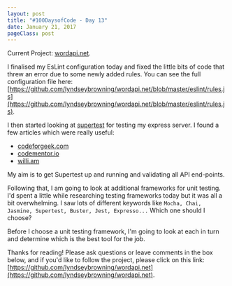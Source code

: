 ```yaml
---
layout: post
title: "#100DaysofCode - Day 13"
date: January 21, 2017
pageClass: post
---
```


Current Project: [wordapi.net](https://github.com/lyndseybrowning/wordapi.net).

I finalised my EsLint configuration today and fixed the little bits of code that threw an error due to some newly added rules. You can see the full configuration file here: [https://github.com/lyndseybrowning/wordapi.net/blob/master/eslint/rules.js](https://github.com/lyndseybrowning/wordapi.net/blob/master/eslint/rules.js).

I then started looking at [supertest](https://github.com/visionmedia/supertest) for testing my express server. I found a few articles which were really useful:

- [codeforgeek.com](https://codeforgeek.com/2015/07/unit-testing-nodejs-application-using-mocha/)
- [codementor.io](https://www.codementor.io/nodejs/tutorial/testing-express-apis-with-supertest)
- [willi.am](http://willi.am/blog/2014/07/28/test-your-api-with-supertest/)

My aim is to get Supertest up and running and validating all API end-points.

Following that, I am going to look at additional frameworks for unit testing. I'd spent a little while researching testing frameworks today but it was all a bit overwhelming. I saw lots of different keywords like ```Mocha, Chai, Jasmine, Supertest, Buster, Jest, Expresso...``` Which one should I choose?

Before I choose a unit testing framework, I'm going to look at each in turn and determine which is the best tool for the job.

Thanks for reading! Please ask questions or leave comments in the box below, and if you'd like to follow the project, please click on this link: [https://github.com/lyndseybrowning/wordapi.net](https://github.com/lyndseybrowning/wordapi.net).
